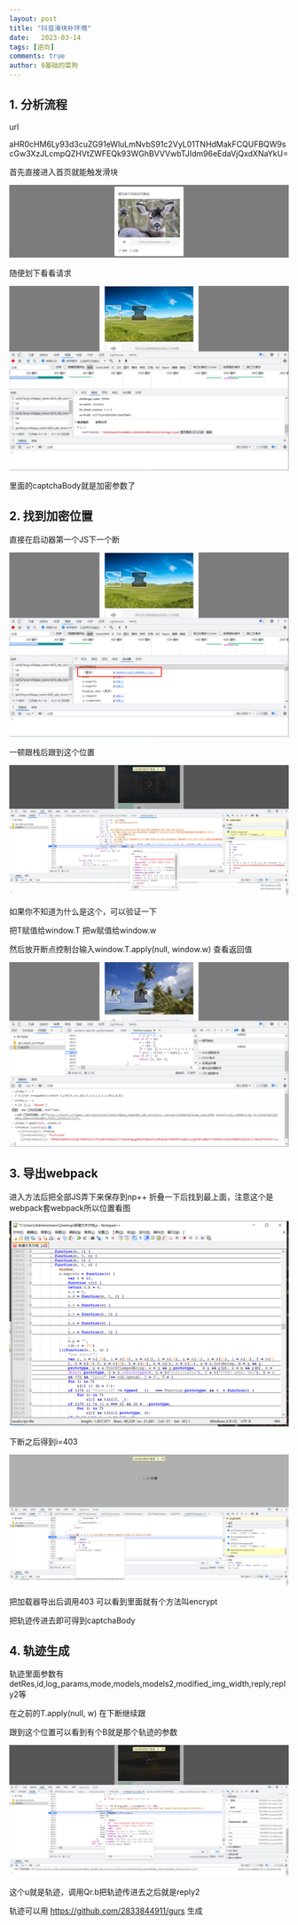 ```yaml
---
layout: post
title: "抖音滑块补环境"
date:   2023-03-14
tags: [逆向]
comments: true
author: 0基础的菜狗
---
```


## 1. 分析流程

url

aHR0cHM6Ly93d3cuZG91eWluLmNvbS91c2VyL01TNHdMakFCQUFBQW9scGw3XzJLcmpQZHVtZWFEQk93WGhBVVVwbTJIdm96eEdaVjQxdXNaYkU=

首先直接进入首页就能触发滑块

![1](/images/dy/1.png)

随便划下看看请求

![2](/images/dy/2.png)

里面的captchaBody就是加密参数了

## 2. 找到加密位置

直接在启动器第一个JS下一个断

![3](/images/dy/3.png)

一顿跟栈后跟到这个位置

![4](/images/dy/4.png)

如果你不知道为什么是这个，可以验证一下

把T赋值给window.T 把w赋值给window.w

然后放开断点控制台输入window.T.apply(null, window.w) 查看返回值

![5](/images/dy/5.png)

## 3. 导出webpack

进入方法后把全部JS弄下来保存到np++ 折叠一下后找到最上面，注意这个是webpack套webpack所以位置看图

![6](/images/dy/6.png)

下断之后得到i=403

![7](/images/dy/7.png)

把加载器导出后调用403 可以看到里面就有个方法叫encrypt

把轨迹传进去即可得到captchaBody

## 4. 轨迹生成

轨迹里面参数有detRes,id,log_params,mode,models,models2,modified_img_width,reply,reply2等

在之前的T.apply(null, w) 在下断继续跟

跟到这个位置可以看到有个B就是那个轨迹的参数

![8](/images/dy/8.png)

这个u就是轨迹，调用Qr.b把轨迹传进去之后就是reply2

轨迹可以用 https://github.com/2833844911/gurs 生成
